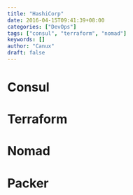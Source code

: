 ```yaml
---
title: "HashiCorp"
date: 2016-04-15T09:41:39+08:00
categories: ["DevOps"]
tags: ["consul", "terraform", "nomad"]
keywords: []
author: "Canux"
draft: false
---
```


# Consul

# Terraform

# Nomad

# Packer